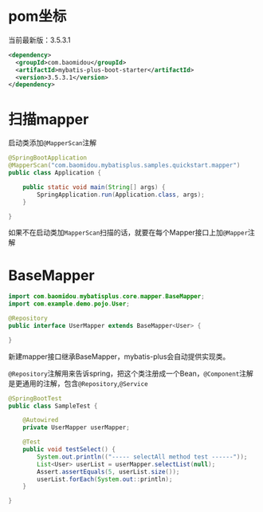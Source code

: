 # pom坐标

当前最新版：3.5.3.1

```xml
<dependency>
  <groupId>com.baomidou</groupId>
  <artifactId>mybatis-plus-boot-starter</artifactId>
  <version>3.5.3.1</version>
</dependency>
```

# 扫描mapper

启动类添加`@MapperScan`注解

```java
@SpringBootApplication
@MapperScan("com.baomidou.mybatisplus.samples.quickstart.mapper")
public class Application {

    public static void main(String[] args) {
        SpringApplication.run(Application.class, args);
    }

}
```

如果不在启动类加`MapperScan`扫描的话，就要在每个Mapper接口上加`@Mapper`注解

# BaseMapper

```java
import com.baomidou.mybatisplus.core.mapper.BaseMapper;
import com.example.demo.pojo.User;

@Repository
public interface UserMapper extends BaseMapper<User> {

}
```

新建mapper接口继承BaseMapper，mybatis-plus会自动提供实现类。

`@Repository`注解用来告诉spring，把这个类注册成一个Bean，`@Component`注解是更通用的注解，包含`@Repository`,`@Service`



```java
@SpringBootTest
public class SampleTest {

    @Autowired
    private UserMapper userMapper;

    @Test
    public void testSelect() {
        System.out.println(("----- selectAll method test ------"));
        List<User> userList = userMapper.selectList(null);
        Assert.assertEquals(5, userList.size());
        userList.forEach(System.out::println);
    }

}
```


